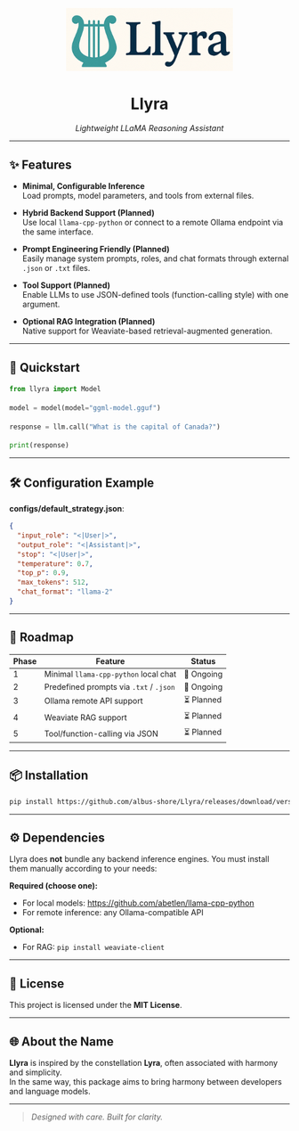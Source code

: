 <p align="center">
  <img src="https://raw.githubusercontent.com/albus-shore/Llyra/main/assets/logo.png" width="300" alt="Llyra Logo"/>
</p>

<h1 align="center">Llyra</h1>

<p align="center">
  <em>Lightweight LLaMA Reasoning Assistant</em>
</p>

---

## ✨ Features

- **Minimal, Configurable Inference**  
  Load prompts, model parameters, and tools from external files.

- **Hybrid Backend Support (Planned)**  
  Use local `llama-cpp-python` or connect to a remote Ollama endpoint via the same interface.

- **Prompt Engineering Friendly (Planned)**  
  Easily manage system prompts, roles, and chat formats through external `.json` or `.txt` files.

- **Tool Support (Planned)**  
  Enable LLMs to use JSON-defined tools (function-calling style) with one argument.

- **Optional RAG Integration (Planned)**  
  Native support for Weaviate-based retrieval-augmented generation.

---

## 🚀 Quickstart

```python
from llyra import Model

model = model(model="ggml-model.gguf")

response = llm.call("What is the capital of Canada?")

print(response)
```

---

## 🛠 Configuration Example

**configs/default_strategy.json**:

```json
{
  "input_role": "<|User|>",
  "output_role": "<|Assistant|>",
  "stop": "<|User|>",
  "temperature": 0.7,
  "top_p": 0.9,
  "max_tokens": 512,
  "chat_format": "llama-2"
}
```

---

## 🧭 Roadmap

| Phase | Feature                                  | Status      |
|-------|------------------------------------------|-------------|
| 1     | Minimal `llama-cpp-python` local chat    | 🔄 Ongoing   |
| 2     | Predefined prompts via `.txt` / `.json`  | 🔄 Ongoing   |
| 3     | Ollama remote API support                | ⏳ Planned   |
| 4     | Weaviate RAG support                     | ⏳ Planned   |
| 5     | Tool/function-calling via JSON           | ⏳ Planned   |

---

## 📦 Installation

```bash
pip install https://github.com/albus-shore/Llyra/releases/download/version/package_file_name
```

---

## ⚙️ Dependencies

Llyra does **not** bundle any backend inference engines. You must install them manually according to your needs:

**Required (choose one):**
- For local models: https://github.com/abetlen/llama-cpp-python
- For remote inference: any Ollama-compatible API

**Optional:**
- For RAG: `pip install weaviate-client`

---

## 🪪 License

This project is licensed under the **MIT License**.

---

## 🌐 About the Name

**Llyra** is inspired by the constellation **Lyra**, often associated with harmony and simplicity.  
In the same way, this package aims to bring harmony between developers and language models.

---

> _Designed with care. Built for clarity._